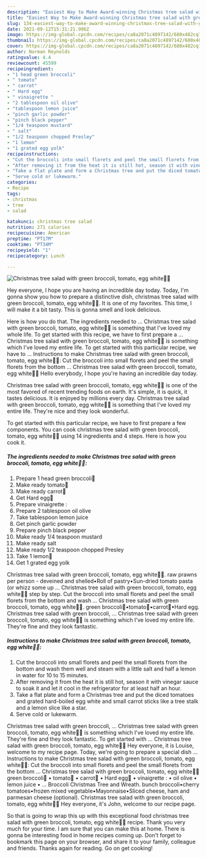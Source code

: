 ```yaml
---
description: "Easiest Way to Make Award-winning Christmas tree salad with green broccoli, tomato, egg white🎄🥦"
title: "Easiest Way to Make Award-winning Christmas tree salad with green broccoli, tomato, egg white🎄🥦"
slug: 134-easiest-way-to-make-award-winning-christmas-tree-salad-with-green-broccoli-tomato-egg-white
date: 2021-09-12T15:31:21.996Z
image: https://img-global.cpcdn.com/recipes/ca8a2071c4897142/680x482cq70/christmas-tree-salad-with-green-broccoli-tomato-egg-white-recipe-main-photo.jpg
thumbnail: https://img-global.cpcdn.com/recipes/ca8a2071c4897142/680x482cq70/christmas-tree-salad-with-green-broccoli-tomato-egg-white-recipe-main-photo.jpg
cover: https://img-global.cpcdn.com/recipes/ca8a2071c4897142/680x482cq70/christmas-tree-salad-with-green-broccoli-tomato-egg-white-recipe-main-photo.jpg
author: Norman Reynolds
ratingvalue: 4.4
reviewcount: 45599
recipeingredient:
- "1 head green broccoli"
- " tomato"
- " carrot"
- " Hard egg"
- " vinaigrette "
- "2 tablespoon oil olive"
- "tablespoon lemon juice"
- "pinch garlic powder"
- "pinch black pepper"
- "1/4 teaspoon mustard"
- " salt"
- "1/2 teaspoon chopped Presley"
- "1 lemon"
- "1 grated egg yolk"
recipeinstructions:
- "Cut the broccoli into small florets and peel the small florets from the bottom and wash them well and steam with a little salt and half a lemon in water for 10 to 15 minutes."
- "After removing it from the heat it is still hot, season it with vinegar sauce to soak it and let it cool in the refrigerator for at least half an hour."
- "Take a flat plate and form a Christmas tree and put the diced tomatoes and grated hard-boiled egg white and small carrot sticks like a tree stalk and a lemon slice like a star."
- "Serve cold or lukewarm."
categories:
- Recipe
tags:
- christmas
- tree
- salad

katakunci: christmas tree salad 
nutrition: 271 calories
recipecuisine: American
preptime: "PT17M"
cooktime: "PT34M"
recipeyield: "1"
recipecategory: Lunch

---
```



![Christmas tree salad with green broccoli, tomato, egg white🎄🥦](https://img-global.cpcdn.com/recipes/ca8a2071c4897142/680x482cq70/christmas-tree-salad-with-green-broccoli-tomato-egg-white-recipe-main-photo.jpg)

Hey everyone, I hope you are having an incredible day today. Today, I'm gonna show you how to prepare a distinctive dish, christmas tree salad with green broccoli, tomato, egg white🎄🥦. It is one of my favorites. This time, I will make it a bit tasty. This is gonna smell and look delicious.

Here is how you do that. The ingredients needed to … Christmas tree salad with green broccoli, tomato, egg white🎄🥦 is something that I&#39;ve loved my whole life. To get started with this recipe, we have to first prepare a … Christmas tree salad with green broccoli, tomato, egg white🎄🥦 is something which I&#39;ve loved my entire life. To get started with this particular recipe, we have to … Instructions to make Christmas tree salad with green broccoli, tomato, egg white🎄🥦: Cut the broccoli into small florets and peel the small florets from the bottom … Christmas tree salad with green broccoli, tomato, egg white🎄🥦 Hello everybody, I hope you&#39;re having an incredible day today.

Christmas tree salad with green broccoli, tomato, egg white🎄🥦 is one of the most favored of recent trending foods on earth. It's simple, it is quick, it tastes delicious. It is enjoyed by millions every day. Christmas tree salad with green broccoli, tomato, egg white🎄🥦 is something that I've loved my entire life. They're nice and they look wonderful.


To get started with this particular recipe, we have to first prepare a few components. You can cook christmas tree salad with green broccoli, tomato, egg white🎄🥦 using 14 ingredients and 4 steps. Here is how you cook it.

<!--inarticleads1-->

##### The ingredients needed to make Christmas tree salad with green broccoli, tomato, egg white🎄🥦:

1. Prepare 1 head green broccoli🥦
1. Make ready  tomato🍅
1. Make ready  carrot🥕
1. Get  Hard egg🥚
1. Prepare  vinaigrette :
1. Prepare 2 tablespoon oil olive
1. Take tablespoon lemon juice
1. Get pinch garlic powder
1. Prepare pinch black pepper
1. Make ready 1/4 teaspoon mustard
1. Make ready  salt
1. Make ready 1/2 teaspoon chopped Presley
1. Take 1 lemon🍋
1. Get 1 grated egg yolk


Christmas tree salad with green broccoli, tomato, egg white🎄🥦. raw prawns per person - deveined and shelled•Roll of pastry•Sun-dried tomato pasta (or whizz some up … Christmas tree salad with green broccoli, tomato, egg white🎄🥦 step by step. Cut the broccoli into small florets and peel the small florets from the bottom and wash … Christmas tree salad with green broccoli, tomato, egg white🎄🥦. green broccoli🥦•tomato🍅•carrot🥕•Hard egg. Christmas tree salad with green broccoli, … Christmas tree salad with green broccoli, tomato, egg white🎄🥦 is something which I&#39;ve loved my entire life. They&#39;re fine and they look fantastic. 

<!--inarticleads2-->

##### Instructions to make Christmas tree salad with green broccoli, tomato, egg white🎄🥦:

1. Cut the broccoli into small florets and peel the small florets from the bottom and wash them well and steam with a little salt and half a lemon in water for 10 to 15 minutes.
1. After removing it from the heat it is still hot, season it with vinegar sauce to soak it and let it cool in the refrigerator for at least half an hour.
1. Take a flat plate and form a Christmas tree and put the diced tomatoes and grated hard-boiled egg white and small carrot sticks like a tree stalk and a lemon slice like a star.
1. Serve cold or lukewarm.


Christmas tree salad with green broccoli, … Christmas tree salad with green broccoli, tomato, egg white🎄🥦 is something which I&#39;ve loved my entire life. They&#39;re fine and they look fantastic. To get started with … Christmas tree salad with green broccoli, tomato, egg white🎄🥦 Hey everyone, it is Louise, welcome to my recipe page. Today, we&#39;re going to prepare a special dish … Instructions to make Christmas tree salad with green broccoli, tomato, egg white🎄🥦: Cut the broccoli into small florets and peel the small florets from the bottom … Christmas tree salad with green broccoli, tomato, egg white🎄🥦 green broccoli🥦 • tomato🍅 • carrot🥕 • Hard egg🥚 • vinaigrette : • oil olive • lemon juice • … Broccoli Christmas Tree and Wreath. bunch broccoli•cherry tomatoes•frozen mixed vegetable•Mayonnaise•Sliced cheese, ham and parmesan cheese (optional). Christmas tree salad with green broccoli, tomato, egg white🎄🥦 Hey everyone, it&#39;s John, welcome to our recipe page. 

So that is going to wrap this up with this exceptional food christmas tree salad with green broccoli, tomato, egg white🎄🥦 recipe. Thank you very much for your time. I am sure that you can make this at home. There is gonna be interesting food in home recipes coming up. Don't forget to bookmark this page on your browser, and share it to your family, colleague and friends. Thanks again for reading. Go on get cooking!
